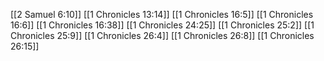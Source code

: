 [[2 Samuel 6:10]]
[[1 Chronicles 13:14]]
[[1 Chronicles 16:5]]
[[1 Chronicles 16:6]]
[[1 Chronicles 16:38]]
[[1 Chronicles 24:25]]
[[1 Chronicles 25:2]]
[[1 Chronicles 25:9]]
[[1 Chronicles 26:4]]
[[1 Chronicles 26:8]]
[[1 Chronicles 26:15]]
